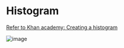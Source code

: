 # Histogram

[Refer to Khan academy: Creating a histogram](https://www.khanacademy.org/math/ap-statistics/quantitative-data-ap/modal/v/histograms-intro)

![image](https://user-images.githubusercontent.com/14041622/43630628-6b8b9a96-9733-11e8-947f-276beb74bdcf.png)
